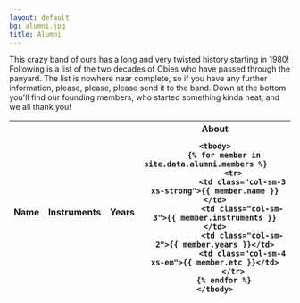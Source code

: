 ```yaml
---
layout: default
bg: alumni.jpg
title: Alumni
---
```


This crazy band of ours has a long and very twisted history starting in 1980! Following is a list of the two decades of Obies who have passed through the panyard. The list is nowhere near complete, so if you have any further information, please, please, please send it to the band. Down at the bottom you'll find our founding members, who started something kinda neat, and we all thank you!

<table class="table table-condensed table-hover">
	<thead>
		<tr>
			<th class="col-sm-3">Name
			<th class="col-sm-3">Instruments
			<th class="col-sm-2">Years
			<th class="col-sm-4">About
		
	<tbody>
		{% for member in site.data.alumni.members %}	
			<tr>
				<td class="col-sm-3 xs-strong">{{ member.name }}</td>
				<td class="col-sm-3">{{ member.instruments }}</td>
				<td class="col-sm-2">{{ member.years }}</td>
				<td class="col-sm-4 xs-em">{{ member.etc }}</td>
			</tr>
		{% endfor %}
	</tbody>
</table>
